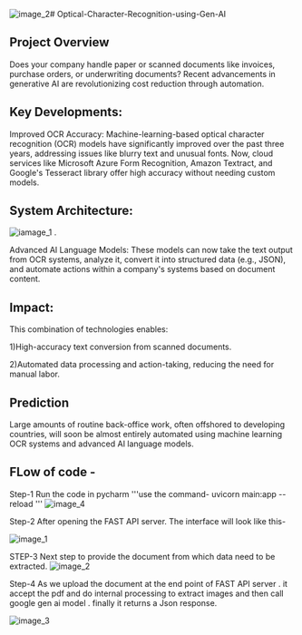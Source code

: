 ![image_2](https://github.com/shivam221997/optical-character-recognition-using-Gen-AI/assets/156662255/68689543-a3e6-4dca-b532-362f863ad669)# Optical-Character-Recognition-using-Gen-AI

## Project Overview
Does your company handle paper or scanned documents like invoices, purchase orders, or underwriting documents? Recent advancements in generative AI are revolutionizing cost reduction through automation.


## Key Developments:
Improved OCR Accuracy: Machine-learning-based optical character recognition (OCR) models have significantly improved over the past three years, addressing issues like blurry text and unusual fonts. Now, cloud services like Microsoft Azure Form Recognition, Amazon Textract, and Google's Tesseract library offer high accuracy without needing custom models.

## System Architecture:
  ![iamage_1](https://github.com/shivam221997/optical-character-recognition-using-Gen-AI/assets/156662255/da71e037-ec92-4cf0-bb42-20d545c344f8) .

Advanced AI Language Models: These models can now take the text output from OCR systems, analyze it, convert it into structured data (e.g., JSON), and automate actions within a company's systems based on document content.

## Impact:
This combination of technologies enables:

  1)High-accuracy text conversion from scanned documents.
  
  2)Automated data processing and action-taking, reducing the need for manual labor.
## Prediction
Large amounts of routine back-office work, often offshored to developing countries, will soon be almost entirely automated using machine learning OCR systems and advanced AI language models.

## FLow of code -
Step-1
Run the code in pycharm 
'''use the command- uvicorn main:app --reload
'''
 ![image_4](https://github.com/shivam221997/optical-character-recognition-using-Gen-AI/assets/156662255/f3623cbb-8052-4ea3-bf95-6741108747f1)


Step-2
After opening the FAST API server. The interface will look like this-
 
![image_1](https://github.com/shivam221997/optical-character-recognition-using-Gen-AI/assets/156662255/1d4efd56-17f9-4ce1-b3ac-ce38180472a6)

STEP-3
Next step to provide the document from which data need to be extracted.
![image_2](https://github.com/shivam221997/optical-character-recognition-using-Gen-AI/assets/156662255/320984bb-b98b-451c-a69f-47913c4d16aa)

Step-4
As we upload the document at the end point of FAST API server . it accept the pdf and do internal processing to extract images and then call google gen ai model . finally it returns a Json response.

![image_3](https://github.com/shivam221997/optical-character-recognition-using-Gen-AI/assets/156662255/c405b803-d283-441c-b914-3967e1b423bd)




